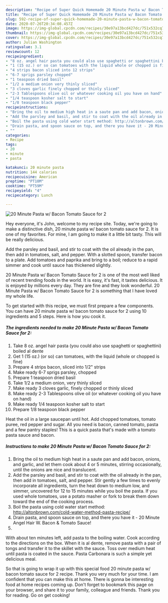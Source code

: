 ```yaml
---
description: "Recipe of Super Quick Homemade 20 Minute Pasta w/ Bacon Tomato Sauce for 2"
title: "Recipe of Super Quick Homemade 20 Minute Pasta w/ Bacon Tomato Sauce for 2"
slug: 592-recipe-of-super-quick-homemade-20-minute-pasta-w-bacon-tomato-sauce-for-2
date: 2020-07-26T20:34:08.457Z
image: https://img-global.cpcdn.com/recipes/30e97a13bcd427dc/751x532cq70/20-minute-pasta-w-bacon-tomato-sauce-for-2-recipe-main-photo.jpg
thumbnail: https://img-global.cpcdn.com/recipes/30e97a13bcd427dc/751x532cq70/20-minute-pasta-w-bacon-tomato-sauce-for-2-recipe-main-photo.jpg
cover: https://img-global.cpcdn.com/recipes/30e97a13bcd427dc/751x532cq70/20-minute-pasta-w-bacon-tomato-sauce-for-2-recipe-main-photo.jpg
author: Julian Washington
ratingvalue: 3.1
reviewcount: 12
recipeingredient:
- "8 oz. angel hair pasta you could also use spaghetti or spaghettini boiled al dente"
- "1 (15 oz.) or so can tomatoes with the liquid whole or chopped is fine"
- "4 strips bacon sliced into 12 strips"
- "6-7 sprigs parsley chopped"
- "1 teaspoon dried basil"
- "1/2 a medium onion very thinly sliced"
- "3 cloves garlic finely chopped or thinly sliced"
- "2-3 Tablespoons olive oil or whatever cooking oil you have on hand"
- "1/4 teaspoon kosher salt to start"
- "1/8 teaspoon black pepper"
recipeinstructions:
- "Bring the oil to medium high heat in a saute pan and add bacon, onions, and garlic, and let them cook about 4 or 5 minutes, stirring occasionally, until the onions are nice and translucent."
- "Add the parsley and basil, and stir to coat with the oil already in the pan, then add in tomatoes, salt, and pepper. Stir gently a few times to evenly incorporate all ingredients, turn the heat down to medium low, and simmer, uncovered for 12 to 15 minutes while you boil the pasta. If you used whole tomatoes, use a potato masher or fork to break them down toward the end of the cooking process."
- "Boil the pasta using cold water start method: http://altonbrown.com/cold-water-method-pasta-recipe/"
- "Drain pasta, and spoon sauce on top, and there you have it - 20 Minute Angel Hair W. Bacon &amp; Tomato Sauce!"
- ""
categories:
- Recipe
tags:
- 20
- minute
- pasta

katakunci: 20 minute pasta 
nutrition: 144 calories
recipecuisine: American
preptime: "PT10M"
cooktime: "PT59M"
recipeyield: "4"
recipecategory: Lunch

---
```



![20 Minute Pasta w/ Bacon Tomato Sauce for 2](https://img-global.cpcdn.com/recipes/30e97a13bcd427dc/751x532cq70/20-minute-pasta-w-bacon-tomato-sauce-for-2-recipe-main-photo.jpg)

Hey everyone, it's John, welcome to my recipe site. Today, we're going to make a distinctive dish, 20 minute pasta w/ bacon tomato sauce for 2. It is one of my favorites. For mine, I am going to make it a little bit tasty. This will be really delicious.

Add the parsley and basil, and stir to coat with the oil already in the pan, then add in tomatoes, salt, and pepper. With a slotted spoon, transfer bacon to a plate. Add tomatoes and paprika and bring to a boil; reduce to a rapid simmer and cook until sauce has thickened slightly.

20 Minute Pasta w/ Bacon Tomato Sauce for 2 is one of the most well liked of recent trending foods in the world. It is easy, it's fast, it tastes delicious. It is enjoyed by millions every day. They are fine and they look wonderful. 20 Minute Pasta w/ Bacon Tomato Sauce for 2 is something that I have loved my whole life.


To get started with this recipe, we must first prepare a few components. You can have 20 minute pasta w/ bacon tomato sauce for 2 using 10 ingredients and 5 steps. Here is how you cook it.

<!--inarticleads1-->

##### The ingredients needed to make 20 Minute Pasta w/ Bacon Tomato Sauce for 2:

1. Take 8 oz. angel hair pasta (you could also use spaghetti or spaghettini) boiled al dente
1. Get 1 (15 oz.) (or so) can tomatoes, with the liquid (whole or chopped is fine)
1. Prepare 4 strips bacon, sliced into 1/2&#34; strips
1. Make ready 6-7 sprigs parsley, chopped
1. Prepare 1 teaspoon dried basil
1. Take 1/2 a medium onion, very thinly sliced
1. Make ready 3 cloves garlic, finely chopped or thinly sliced
1. Make ready 2-3 Tablespoons olive oil (or whatever cooking oil you have on hand)
1. Make ready 1/4 teaspoon kosher salt to start
1. Prepare 1/8 teaspoon black pepper


Heat the oil in a large saucepan until hot. Add chopped tomatoes, tomato puree, red pepper and sugar. All you need is bacon, canned tomato, pasta and a few pantry staples! This is a quick pasta that&#39;s made with a tomato pasta sauce and bacon. 

<!--inarticleads2-->

##### Instructions to make 20 Minute Pasta w/ Bacon Tomato Sauce for 2:

1. Bring the oil to medium high heat in a saute pan and add bacon, onions, and garlic, and let them cook about 4 or 5 minutes, stirring occasionally, until the onions are nice and translucent.
1. Add the parsley and basil, and stir to coat with the oil already in the pan, then add in tomatoes, salt, and pepper. Stir gently a few times to evenly incorporate all ingredients, turn the heat down to medium low, and simmer, uncovered for 12 to 15 minutes while you boil the pasta. If you used whole tomatoes, use a potato masher or fork to break them down toward the end of the cooking process.
1. Boil the pasta using cold water start method: http://altonbrown.com/cold-water-method-pasta-recipe/
1. Drain pasta, and spoon sauce on top, and there you have it - 20 Minute Angel Hair W. Bacon &amp; Tomato Sauce!
1. 


With about ten minutes left, add pasta to the boiling water. Cook according to the directions on the box. When it is al dente, remove pasta with a pair of tongs and transfer it to the skillet with the sauce. Toss over medium heat until pasta is coated in the sauce. Pasta Carbonara is such a simple yet delicious meal. 

So that is going to wrap it up with this special food 20 minute pasta w/ bacon tomato sauce for 2 recipe. Thank you very much for your time. I am confident that you can make this at home. There is gonna be interesting food at home recipes coming up. Don't forget to bookmark this page on your browser, and share it to your family, colleague and friends. Thank you for reading. Go on get cooking!
